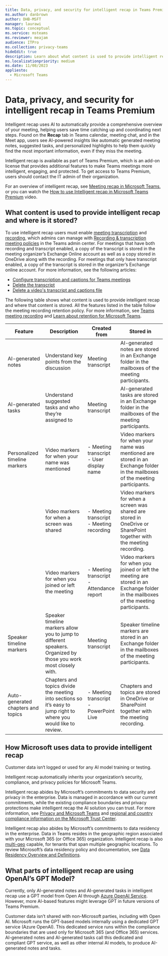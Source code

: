 ```yaml
---
title: Data, privacy, and security for intelligent recap in Teams Premium
ms.author: danbrown
author: DHB-MSFT
manager: laurawi
ms.topic: conceptual
ms.service: msteams
ms.reviewer: meajam
audience: ITPro
ms.collection: privacy-teams
hideEdit: true
description: Learn about what content is used to provide intelligent recap and how intelligent recap uses AI
ms.localizationpriority: medium
ms.date: 11/08/2023
appliesto: 
  - Microsoft Teams
---
```


# Data, privacy, and security for intelligent recap in Teams Premium

Intelligent recap uses AI to automatically provide a comprehensive overview of your meeting, helping users save time catching up and coordinating next steps. Found on the **Recap** tab in Teams calendar, meeting chat, and in the Meet app, users see AI-powered insights like automatic generated meeting notes, suggested tasks, and personalized highlights to help them quickly find the most important information, even if they miss the meeting. 

Intelligent recap is available as part of Teams Premium, which is an add-on license that provides additional features to make Teams meetings more intelligent, engaging, and protected. To get access to Teams Premium, users should contact the IT admin of their organization.

For an overview of intelligent recap, see [Meeting recap in Microsoft Teams](https://support.microsoft.com/office/c2e3a0fe-504f-4b2c-bf85-504938f110ef), or you can watch the [How to use Intelligent recap in Microsoft Teams Premium](https://www.youtube.com/watch?v=n-ub_VdpkAI) video.

## What content is used to provide intelligent recap and where is it stored?

To use intelligent recap users must enable [meeting transcription](https://support.microsoft.com/office/dc1a8f23-2e20-4684-885e-2152e06a4a8b) and [recording](https://support.microsoft.com/office/34dfbe7f-b07d-4a27-b4c6-de62f1348c24), which admins can manage with [Recording & transcription meeting policies](../settings-policies-reference.md#related-articles-for-recording--transcription-policies) in the Teams admin center. For meetings that have both recording and transcript enabled, a copy of the transcript is stored in the meeting organizer’s Exchange Online account as well as a copy stored in OneDrive along with the recording. For meetings that only have transcript enabled, a copy of the transcript is stored in the organizer’s Exchange online account. For more information, see the following articles:

- [Configure transcription and captions for Teams meetings](../meeting-transcription-captions.md)
- [Delete the transcript](https://support.microsoft.com/office/dc1a8f23-2e20-4684-885e-2152e06a4a8b#bkmk_delete)
- [Delete a video's transcript and captions file](https://support.microsoft.com/office/da0c37a4-b32b-4394-9ab7-e975ab94a0f2)

The following table shows what content is used to provide intelligent recap and where that content is stored. All the features listed in the table follow the meeting recording retention policy. For more information, see [Teams meeting recording](../meeting-recording.md?tabs=meeting-policy) and [Learn about retention for Microsoft Teams](/purview/retention-policies-teams).

|Feature  |Description  |Created from  |Stored in  |
|---------|---------|---------|---------|
|AI-generated notes|Understand key points from the discussion|Meeting transcript|AI-generated notes are stored in an Exchange folder in the mailboxes of the meeting participants.|
|AI-generated tasks|Understand suggested tasks and who they’re assigned to|Meeting transcript|AI-generated tasks are stored in an Exchange folder in the mailboxes of the meeting participants.|
|Personalized timeline markers|Video markers for when your name was mentioned|- Meeting transcript </br> - User display name|Video markers for when your name was mentioned are stored in an Exchange folder in the mailboxes of the meeting participants.|
||Video markers for when a screen was shared|- Meeting transcript </br> - Meeting recording|Video markers for when a screen was shared are stored in OneDrive or SharePoint together with the meeting recording.|
||Video markers for when you joined or left the meeting|- Meeting transcript </br> - Attendance report|Video markers for when you joined or left the meeting are stored in an Exchange folder in the mailboxes of the meeting participants.|
|Speaker timeline markers|Speaker timeline markers allow you to jump to different speakers. Organized by those you work most closely with.|Meeting transcript|Speaker timeline markers are stored in an Exchange folder in the mailboxes of the meeting participants.|
|Auto-generated chapters and topics|Chapters and topics divide the meeting into sections so it’s easy to jump right to where you would like to review.|- Meeting transcript </br> - PowerPoint Live|Chapters and topics are stored in OneDrive or SharePoint together with the meeting recording.|

## How Microsoft uses data to provide intelligent recap

Customer data isn‘t logged or used for any AI model training or testing.

Intelligent recap automatically inherits your organization’s security, compliance, and privacy policies for Microsoft Teams.

Intelligent recap abides by Microsoft’s commitments to data security and privacy in the enterprise. Data is managed in accordance with our current commitments, while the existing compliance boundaries and privacy protections make intelligent recap the AI solution you can trust. For more information, see [Privacy and Microsoft Teams](teams-privacy.md) and [regional and country compliance information on the Microsoft Trust Center](https://www.microsoft.com/trust-center/compliance/regional-country-compliance).

Intelligent recap also abides by Microsoft’s commitments to data residency in the enterprise. Data in Teams resides in the geographic region associated with your Microsoft 365 (or Office 365) organization. Intelligent recap is also [multi-geo](/microsoft-365/enterprise/microsoft-365-multi-geo) capable, for tenants that span multiple geographic locations. To review Microsoft’s data residency policy and documentation, see [Data Residency Overview and Definitions](/microsoft-365/enterprise/m365-dr-overview).

## What parts of intelligent recap are using OpenAI’s GPT Model?

Currently, only AI-generated notes and AI-generated tasks in intelligent recap use a GPT model from Open AI through [Azure OpenAI Service](https://azure.microsoft.com/products/ai-services/openai-service/). However, more AI-based features might leverage GPT in future versions of Teams Premium.

Customer data isn’t shared with non-Microsoft parties, including with Open AI. Microsoft runs the GPT-based models internally using a dedicated GPT service (Azure OpenAI). This dedicated service runs within the compliance boundaries that are used only for Microsoft 365 (and Office 365) services. AI-generated notes and AI-generated tasks call this dedicated and compliant GPT service, as well as other internal AI models, to produce AI-generated notes and tasks.
